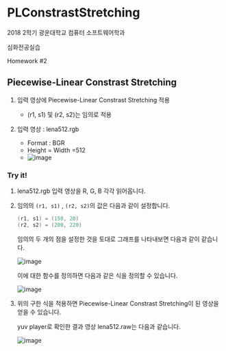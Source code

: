 # PLConstrastStretching

2018 2학기 광운대학교 컴퓨터 소프트웨어학과

심화전공실습

Homework #2

## Piecewise-Linear Constrast Stretching

1. 입력 영상에 Piecewise-Linear Constrast Stretching 적용

    - (r1, s1) 및 (r2, s2)는 임의로 적용

2. 입력 영상 : lena512.rgb
    - Format : BGR
    - Height = Width =512
    - ![image](https://user-images.githubusercontent.com/36066656/49239350-e9f70180-f445-11e8-8d15-b09e01feccba.png)

### Try it!

1. lena512.rgb 입력 영상을 R, G, B 각각 읽어옵니다.

2. 임의의 `(r1, s1)` , `(r2, s2)`의 값은 다음과 같이 설정합니다.

   ```c++
   (r1, s1) = (150, 20)
   (r2, s2) = (200, 220)
   ```

   임의의 두 개의 점을 설정한 것을 토대로 그래프를 나타내보면 다음과 같이 같습니다. 

   ![image](https://user-images.githubusercontent.com/36066656/49243291-4e1ec300-f450-11e8-8a86-ca10ffc2fe93.png)

   이에 대한 함수를 정의하면 다음과 같은 식을 정의할 수 있습니다.

   ![image](https://user-images.githubusercontent.com/36066656/49243925-ec5f5880-f451-11e8-894c-371e084b236a.png)

3. 위의 구한 식을 적용하면 Piecewise-Linear Constrast Stretching이 된 영상을 얻을 수 있습니다. 

   yuv player로 확인한 결과 영상 lena512.raw는 다음과 같습니다.

   ![image](https://user-images.githubusercontent.com/36066656/49244086-4cee9580-f452-11e8-9d64-c3f9ffadae34.png)